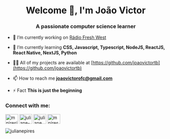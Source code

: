 <h1 align="center">Welcome 👋, I'm João Victor</h1>
<h3 align="center">A passionate computer science learner</h3>


- 🔭 I’m currently working on [Rádio Fresh West](https://radiofreshwest.com.br)

- 🌱 I’m currently learning **CSS, Javascript, Typescript, NodeJS, ReactJS, React Native, NextJS, Python**

- 👨‍💻 All of my projects are available at [https://github.com/joaovictortb](https://github.com/joaovictortb)

- 📫 How to reach me **joaovictorofc@gmail.com**

- ⚡ Fact **This is just the beginning**

<h3 align="left">Connect with me:</h3>

<a href="https://twitter.com/joaovictor_OFC1" target="blank"><img align="center" src="https://cdn.jsdelivr.net/npm/simple-icons@3.0.1/icons/twitter.svg" alt="mpiresjuliane" height="30" width="40" /></a>
<a href="https://www.linkedin.com/in/joao-victor-full-stack/" target="blank"><img align="center" src="https://cdn.jsdelivr.net/npm/simple-icons@3.0.1/icons/linkedin.svg" alt="juliane-pires" height="30" width="40" /></a>
<a href="https://www.facebook.com/joaovictorsouza.souza" target="blank"><img align="center" src="https://cdn.jsdelivr.net/npm/simple-icons@3.0.1/icons/facebook.svg" alt="juliane pires" height="30" width="40" /></a>
<a href="https://www.instagram.com/joao_victortb/" target="blank"><img align="center" src="https://cdn.jsdelivr.net/npm/simple-icons@3.0.1/icons/instagram.svg" alt="mpires.juliane" height="30" width="40" /></a>


<p><img align="center" src="https://github-readme-stats.vercel.app/api/top-langs?username=julianepires&show_icons=true&locale=en&layout=compact" alt="julianepires" /></p>
